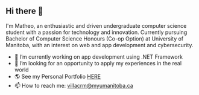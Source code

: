 ## Hi there 👋
I'm Matheo, an enthusiastic and driven undergraduate computer science student with a passion for technology and innovation.
Currently pursuing Bachelor of Computer Science Honours (Co-op Option) at University of Manitoba, with an interest on web and app development and cybersecurity.
- 🔭 I’m currently working on app development using .NET Framework
- 🤔 I’m looking for an opportunity to apply my experiences in the real world
- :earth_americas: See my Personal Portfolio [HERE](https://githubmat284.github.io/Personal-Portfolio-Website)
- 📫 How to reach me: villacrm@myumanitoba.ca

